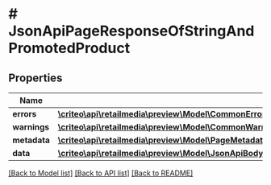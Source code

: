 # # JsonApiPageResponseOfStringAndPromotedProduct

## Properties

Name | Type | Description | Notes
------------ | ------------- | ------------- | -------------
**errors** | [**\criteo\api\retailmedia\preview\Model\CommonError[]**](CommonError.md) |  | [optional]
**warnings** | [**\criteo\api\retailmedia\preview\Model\CommonWarning[]**](CommonWarning.md) |  | [optional]
**metadata** | [**\criteo\api\retailmedia\preview\Model\PageMetadata**](PageMetadata.md) |  | [optional]
**data** | [**\criteo\api\retailmedia\preview\Model\JsonApiBodyWithIdOfStringAndPromotedProductAndPromotedProduct[]**](JsonApiBodyWithIdOfStringAndPromotedProductAndPromotedProduct.md) |  |

[[Back to Model list]](../../README.md#models) [[Back to API list]](../../README.md#endpoints) [[Back to README]](../../README.md)

